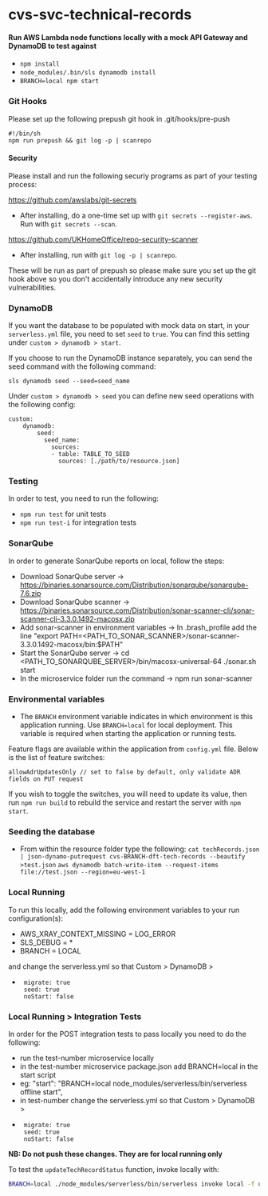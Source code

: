 # cvs-svc-technical-records

#### Run AWS Lambda node functions locally with a mock API Gateway and DynamoDB to test against
- `npm install`
- `node_modules/.bin/sls dynamodb install`
- `BRANCH=local npm start`

### Git Hooks

Please set up the following prepush git hook in .git/hooks/pre-push

```
#!/bin/sh
npm run prepush && git log -p | scanrepo

```

#### Security

Please install and run the following securiy programs as part of your testing process:

https://github.com/awslabs/git-secrets

- After installing, do a one-time set up with `git secrets --register-aws`. Run with `git secrets --scan`.

https://github.com/UKHomeOffice/repo-security-scanner

- After installing, run with `git log -p | scanrepo`.

These will be run as part of prepush so please make sure you set up the git hook above so you don't accidentally introduce any new security vulnerabilities.

### DynamoDB
If you want the database to be populated with mock data on start, in your `serverless.yml` file, you need to set `seed` to `true`. You can find this setting under `custom > dynamodb > start`.

If you choose to run the DynamoDB instance separately, you can send the seed command with the following command:

```sls dynamodb seed --seed=seed_name```

Under `custom > dynamodb > seed` you can define new seed operations with the following config:
```
custom:
    dynamodb:
        seed:
          seed_name:
            sources:
            - table: TABLE_TO_SEED
              sources: [./path/to/resource.json]
```

### Testing
In order to test, you need to run the following:
- `npm run test` for unit tests
- `npm run test-i` for integration tests

### SonarQube
In order to generate SonarQube reports on local, follow the steps:
- Download SonarQube server -> https://binaries.sonarsource.com/Distribution/sonarqube/sonarqube-7.6.zip
- Download SonarQube scanner -> https://binaries.sonarsource.com/Distribution/sonar-scanner-cli/sonar-scanner-cli-3.3.0.1492-macosx.zip
- Add sonar-scanner in environment variables -> In .brash_profile add the line "export PATH=<PATH_TO_SONAR_SCANNER>/sonar-scanner-3.3.0.1492-macosx/bin:$PATH"
- Start the SonarQube server -> cd <PATH_TO_SONARQUBE_SERVER>/bin/macosx-universal-64 ./sonar.sh start
- In the microservice folder run the command -> npm run sonar-scanner

### Environmental variables

- The `BRANCH` environment variable indicates in which environment is this application running. Use `BRANCH=local` for local deployment. This variable is required when starting the application or running tests.

Feature flags are available within the application from `config.yml` file.
Below is the list of feature switches:
```
allowAdrUpdatesOnly // set to false by default, only validate ADR fields on PUT request
```
If you wish to toggle the switches, you will need to update its value, then run `npm run build` to rebuild the service and restart the server with `npm start`.


### Seeding the database

- From within the resource folder type the following:
```cat techRecords.json | json-dynamo-putrequest cvs-BRANCH-dft-tech-records --beautify >test.json```
```aws dynamodb batch-write-item --request-items file://test.json --region=eu-west-1```

### Local Running

To run this locally, add the following environment variables to your run configuration(s):
* AWS_XRAY_CONTEXT_MISSING = LOG_ERROR
* SLS_DEBUG = *
* BRANCH = LOCAL

and change the serverless.yml so that Custom > DynamoDB >
*      migrate: true
       seed: true
       noStart: false

### Local Running > Integration Tests
In order for the POST integration tests to pass locally you need to do the following:
- run the test-number microservice locally
- in the test-number microservice package.json add BRANCH=local in the start script
- eg: "start": "BRANCH=local node_modules/serverless/bin/serverless offline start",
- in test-number change the serverless.yml so that Custom > DynamoDB >
*      migrate: true
       seed: true
       noStart: false

**NB: Do not push these changes. They are for local running only**

To test the `updateTechRecordStatus` function, invoke locally with:
```bash
BRANCH=local ./node_modules/serverless/bin/serverless invoke local -f updateTechRecordStatus --data '{"path":"/vehicles/update-status/10000027","pathParameters":{"systemNumber":"10000027"},"queryStringParameters":{"testStatus":"submitted","testResult":"pass","testTypeId":"41"},"httpMethod":"PUT"}'
```

